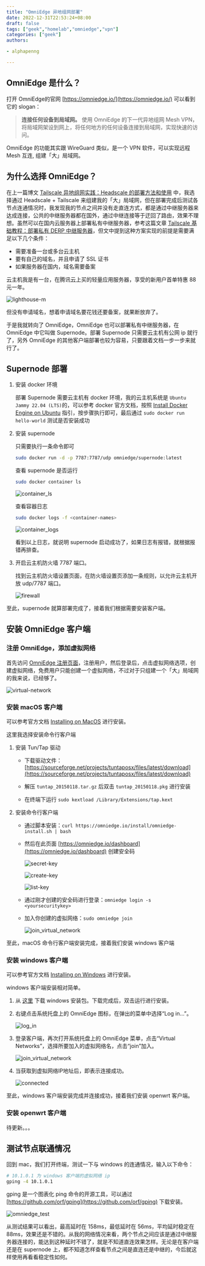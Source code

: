 ```yaml
---
title: "OmniEdge 异地组网部署"
date: 2022-12-31T22:53:24+08:00
draft: false
tags: ["geek","homelab","omniedge","vpn"]
categories: ["geek"]
authors:

- alphapenng

---
```


## OmniEdge 是什么？

打开 OmniEdge的官网 [https://omniedge.io/](https://omniedge.io/) 可以看到它的 slogan：

> **连接任何设备到局域网。**
> 使用 OmniEdge 的下一代异地组网 Mesh VPN，将局域网架设到网上，将任何地方的任何设备连接到局域网，实现快速的访问。

OmniEdge 的功能其实跟 WireGuard 类似，是一个 VPN 软件，可以实现远程 Mesh 互连, 组建「大」局域网。

## 为什么选择 OmniEdge？

在上一篇博文 [Tailscale 异地组网实践：Headscale 的部署方法和使用](https://alphapenng.github.io/zh-cn/2022/10/10/tailscale-%E5%BC%82%E5%9C%B0%E7%BB%84%E7%BD%91%E5%AE%9E%E8%B7%B5headscale-%E7%9A%84%E9%83%A8%E7%BD%B2%E6%96%B9%E6%B3%95%E5%92%8C%E4%BD%BF%E7%94%A8/) 中，我选择通过 Headscale + Tailscale 来组建我的「大」局域网，但在部署完成后测试各节点连通情况时，我发现我的节点之间并没有走直连方式，都是通过中继服务器来达成连接，公共的中继服务器都在国外，通过中继连接等于迂回了路由，效果不理想。虽然可以在国内云服务器上部署私有中继服务器，参考这篇文章 [Tailscale 基础教程：部署私有 DERP 中继服务器](https://icloudnative.io/posts/custom-derp-servers/)，但文中提到这种方案实现的前提是需要满足以下几个条件：

- 需要准备一台或多台云主机
- 要有自己的域名，并且申请了 SSL 证书
- 如果服务器在国内，域名需要备案

云主机我是有一台，在腾讯云上买的轻量应用服务器，享受的新用户首单特惠 88 元一年。

![lighthouse-m](https://alphapenng-1305651397.cos.ap-shanghai.myqcloud.com/uPic/20230101000839_c4gT7e.png)

但没有申请域名，想着申请域名要花钱还要备案，就果断放弃了。

于是我就转向了 OmniEdge，OmniEdge 也可以部署私有中继服务器，在 OmniEdge 中它叫做 Supernode。部署 Supernode 只需要云主机有公网 ip 就行了，另外 OmniEdge 的其他客户端部署也较为容易，只要跟着文档一步一步来就行了。

## Supernode 部署

1. 安装 docker 环境

    部署 Supernode 需要云主机有 docker 环境，我的云主机系统是 `Ubuntu Jammy 22.04 (LTS)`的，可以参考 docker 官方文档，按照 [Install Docker Engine on Ubuntu](https://docs.docker.com/engine/install/ubuntu/) 指引，按步骤执行即可，最后通过 `sudo docker run hello-world` 测试是否安装成功

2. 安装 supernode

    只需要执行一条命令即可

    ```bash
    sudo docker run -d -p 7787:7787/udp omniedge/supernode:latest
    ```

    查看 supernode 是否运行

    ```bash
    sudo docker container ls
    ```

    ![container_ls](https://alphapenng-1305651397.cos.ap-shanghai.myqcloud.com/uPic/20230101005124_K9ryPa.png)

    查看容器日志

    ```bash
    sudo docker logs -f <container-names>
    ```

    ![container_logs](https://alphapenng-1305651397.cos.ap-shanghai.myqcloud.com/uPic/20230101005614_twHYEV.png)

    看到以上日志，就说明 supernode 启动成功了，如果日志有报错，就根据报错再排查。

3. 开启云主机防火墙 7787 端口。

    找到云主机防火墙设置页面，在防火墙设置页添加一条规则，以允许云主机开放 udp/7787 端口。

    ![firewall](https://alphapenng-1305651397.cos.ap-shanghai.myqcloud.com/uPic/20230101010035_2bvbGK.png)

至此，supernode 就算部署完成了，接着我们根据需要安装客户端。

## 安装 OmniEdge 客户端

### 注册 OmniEdge，添加虚拟网络

首先访问 [OmniEdge 注册页面](https://omniedge.io/register)，注册用户，然后登录后，点击虚拟网络选项，创建虚拟网络，免费用户只能创建一个虚拟网络，不过对于只组建一个「大」局域网的我来说，已经够了。

![virtual-network](https://alphapenng-1305651397.cos.ap-shanghai.myqcloud.com/uPic/20230101155001_vZc9Wq.png)

### 安装 macOS 客户端

可以参考官方文档 [Installing on MacOS](https://omniedge.io/docs/article/install/macos) 进行安装。

这里我选择安装命令行客户端

1. 安装 Tun/Tap 驱动

    - 下载驱动文件：[https://sourceforge.net/projects/tuntaposx/files/latest/download](https://sourceforge.net/projects/tuntaposx/files/latest/download)

    - 解压 `tuntap_20150118.tar.gz` 后双击 `tuntap_20150118.pkg` 进行安装

    - 在终端下运行 `sudo kextload /Library/Extensions/tap.kext`

2. 安装命令行客户端

    - 通过脚本安装：`curl https://omniedge.io/install/omniedge-install.sh | bash`

    - 然后在此页面 [https://omniedge.io/dashboard](https://omniedge.io/dashboard) 创建安全码

        ![secret-key](https://alphapenng-1305651397.cos.ap-shanghai.myqcloud.com/uPic/20230101013508_UYY8u8.png)

        ![create-key](https://alphapenng-1305651397.cos.ap-shanghai.myqcloud.com/uPic/20230101013839_YfQbCn.png)

        ![list-key](https://alphapenng-1305651397.cos.ap-shanghai.myqcloud.com/uPic/20230101014146_BzZ8zB.png)

    - 通过刚才创建的安全码进行登录：`omniedge login -s <yoursecuritykey>`

    - 加入你创建的虚拟网络：`sudo omniedge join`

        ![join_virtual_network](https://alphapenng-1305651397.cos.ap-shanghai.myqcloud.com/uPic/20230101092947_yPzu61.png)

至此，macOS 命令行客户端安装完成，接着我们安装 windows 客户端

### 安装 windows 客户端

可以参考官方文档 [Installing on Windows](https://omniedge.io/docs/article/install/windows) 进行安装。

windows 客户端安装相对简单。

1. 从 [这里](https://omniedge.io/install/download/0.2.3/omniedge-setup-0.2.3.exe) 下载 windows 安装包。下载完成后，双击运行进行安装。

2. 右键点击系统托盘上的 OmniEdge 图标，在弹出的菜单中选择“Log in...”。

    ![log_in](https://alphapenng-1305651397.cos.ap-shanghai.myqcloud.com/uPic/20230101094156_uEDffB.png)

3. 登录客户端，再次打开系统托盘上的 OmniEdge 菜单，点击“Virtual Networks”，选择所要加入的虚拟网络名，点击“join”加入。

    ![join_virtual_network](https://alphapenng-1305651397.cos.ap-shanghai.myqcloud.com/uPic/20230101154006_QIkWSd.png)

4. 当获取到虚拟网络IP地址后，即表示连接成功。

    ![connected](https://alphapenng-1305651397.cos.ap-shanghai.myqcloud.com/uPic/20230101152134_2FrBJr.png)

至此，windows 客户端安装完成并连接成功，接着我们安装 openwrt 客户端。

### 安装 openwrt 客户端

待更新。。。

## 测试节点联通情况

回到 mac，我们打开终端，测试一下与 windows 的连通情况，输入以下命令：

```bash
# 10.1.0.1 为 windows 客户端的虚拟网络 ip
gping -4 10.1.0.1
```

gping 是一个图表化 ping 命令的开源工具，可以通过 [https://github.com/orf/gping](https://github.com/orf/gping) 下载安装。

![omniedge_test](https://alphapenng-1305651397.cos.ap-shanghai.myqcloud.com/uPic/20230101163017_tty.gif)

从测试结果可以看出，最高延时在 158ms，最低延时在 56ms，平均延时稳定在 88ms，效果还是不错的。从我的网络情况来看，两个节点之间应该是通过中继服务器连接的，能达到这种延时不错了，就是不知道直连效果怎样。无论是在客户端还是在 supernode 上，都不知道怎样查看节点之间是直连还是中继的，今后就这样使用再看看稳定性如何。
